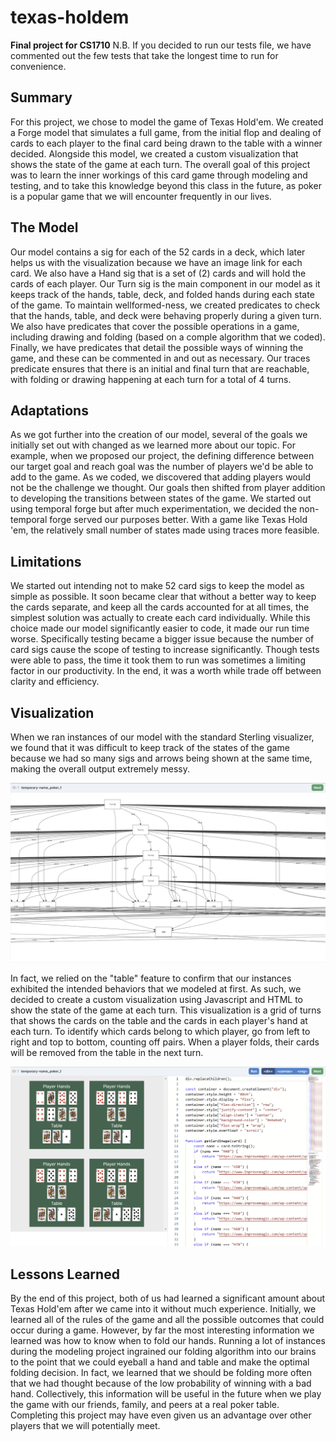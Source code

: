 # texas-holdem
**Final project for CS1710**
N.B. If you decided to run our tests file, we have commented out the few tests that take the longest time to run for convenience.

## Summary
For this project, we chose to model the game of Texas Hold'em. We created a Forge model that simulates a full game, from the initial flop and dealing of cards to each player to the final card being drawn to the table with a winner decided. Alongside this model, we created a custom visualization that shows the state of the game at each turn. The overall goal of this project was to learn the inner workings of this card game through modeling and testing, and to take this knowledge beyond this class in the future, as poker is a popular game that we will encounter frequently in our lives.

## The Model
Our model contains a sig for each of the 52 cards in a deck, which later helps us with the visualization because we have an image link for each card. We also have a Hand sig that is a set of (2) cards and will hold the cards of each player. Our Turn sig is the main component in our model as it keeps track of the hands, table, deck, and folded hands during each state of the game. To maintain wellformed-ness, we created predicates to check that the hands, table, and deck were behaving properly during a given turn. We also have predicates that cover the possible operations in a game, including drawing and folding (based on a comple algorithm that we coded). Finally, we have predicates that detail the possible ways of winning the game, and these can be commented in and out as necessary. Our traces predicate ensures that there is an initial and final turn that are reachable, with folding or drawing happening at each turn for a total of 4 turns.

## Adaptations
As we got further into the creation of our model, several of the goals we initially set out with changed as we learned more about our topic. For example, when we proposed our project, the defining difference between our target goal and reach goal was the number of players we'd be able to add to the game. As we coded, we discovered that adding players would not be the challenge we thought. Our goals then shifted from player addition to developing the transitions between states of the game. We started out using temporal forge but after much experimentation, we decided the non-temporal forge served our purposes better. With a game like Texas Hold 'em, the relatively small number of states made using traces more feasible.

## Limitations
We started out intending not to make 52 card sigs to keep the model as simple as possible. It soon became clear that without a better way to keep the cards separate, and keep all the cards accounted for at all times, the simplest solution was actually to create each card individually. While this choice made our model significantly easier to code, it made our run time worse. Specifically testing became a bigger issue because the number of card sigs cause the scope of testing to increase significantly. Though tests were able to pass, the time it took them to run was sometimes a limiting factor in our productivity. In the end, it was a worth while trade off between clarity and efficiency.

## Visualization
When we ran instances of our model with the standard Sterling visualizer, we found that it was difficult to keep track of the states of the game because we had so many sigs and arrows being shown at the same time, making the overall output extremely messy. 

![image1](images/visualization1.png)

In fact, we relied on the "table" feature to confirm that our instances exhibited the intended behaviors that we modeled at first. As such, we decided to create a custom visualization using Javascript and HTML to show the state of the game at each turn. This visualization is a grid of turns that shows the cards on the table and the cards in each player's hand at each turn. To identify which cards belong to which player, go from left to right and top to bottom, counting off pairs. When a player folds, their cards will be removed from the table in the next turn.

![image2](images/visualization2.png)

## Lessons Learned
By the end of this project, both of us had learned a significant amount about Texas Hold'em after we came into it without much experience. Initially, we learned all of the rules of the game and all the possible outcomes that could occur during a game. However, by far the most interesting information we learned was how to know when to fold our hands. Running a lot of instances during the modeling project ingrained our folding algorithm into our brains to the point that we could eyeball a hand and table and make the optimal folding decision. In fact, we learned that we should be folding more often that we had thought because of the low probability of winning with a bad hand. Collectively, this information will be useful in the future when we play the game with our friends, family, and peers at a real poker table. Completing this project may have even given us an advantage over other players that we will potentially meet.
